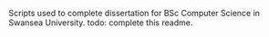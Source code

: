 Scripts used to complete dissertation for BSc Computer Science in Swansea University. 
todo: complete this readme.